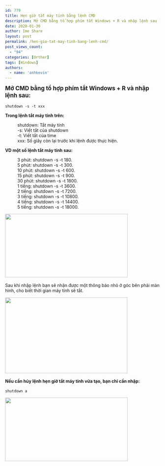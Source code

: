 ```yaml
---
id: 779
title: Hẹn giờ tắt máy tính bằng lệnh CMD
description: Mở CMD bằng tổ hợp phím tắt Windows + R và nhập lệnh sau `shutdown -s -t xxx`
date: 2020-01-30
author: Ime Share
layout: post
permalink: /hen-gio-tat-may-tinh-bang-lenh-cmd/
post_views_count:
  - "94"
categories: [Orther]
tags: [Windows]
authors:
  - name: 'anhkevin'
---
```

<span style="font-size: 14pt;"><strong>Mở CMD bằng tổ hợp phím tắt Windows + R và nhập lệnh sau:</strong></span>

`shutdown -s -t xxx`

**Trong lệnh tắt máy tính trên:**

<p style="padding-left: 40px;">
  shutdown: Tắt máy tính<br /> -s: Viết tắt của shutdown<br /> -t: Viết tắt của time<br /> xxx: Số giây còn lại trước khi lệnh được thực hiện.
</p>

**VD một số lệnh tắt máy tính sau:**

<p style="padding-left: 40px;">
  3 phút: shutdown -s -t 180.<br /> 5 phút: shutdown -s -t 300.<br /> 10 phút: shutdown -s -t 600.<br /> 15 phút: shutdown -s -t 900.<br /> 30 phút: shutdown -s -t 1800.<br /> 1 tiếng: shutdown -s -t 3600.<br /> 2 tiếng: shutdown -s -t 7200.<br /> 3 tiếng: shutdown -s -t 10800.<br /> 4 tiếng: shutdown -s -t 14400.<br /> 5 tiếng: shutdown -s -t 18000.
</p>

[<img class="alignnone wp-image-784 size-full" src="img/uploads/2020/02/lenh-hen-gio-tat-may-tinh-windows.jpg" alt="" width="399" height="206" srcset="img/uploads/2020/02/lenh-hen-gio-tat-may-tinh-windows.jpg 399w, img/uploads/2020/02/lenh-hen-gio-tat-may-tinh-windows-300x155.jpg 300w, img/uploads/2020/02/lenh-hen-gio-tat-may-tinh-windows-150x77.jpg 150w" sizes="(max-width: 399px) 100vw, 399px" />](img/uploads/2020/02/lenh-hen-gio-tat-may-tinh-windows.jpg)

Sau khi nhập lệnh bạn sẽ nhận được một thông báo nhỏ ở góc bên phải màn hình, cho biết thời gian máy tính sẽ tắt.

[<img class="alignnone wp-image-786 size-full" src="img/uploads/2020/02/thong-bao-thoi-gian-tat-may-tinh.jpg" alt="" width="398" height="246" srcset="img/uploads/2020/02/thong-bao-thoi-gian-tat-may-tinh.jpg 398w, img/uploads/2020/02/thong-bao-thoi-gian-tat-may-tinh-300x185.jpg 300w, img/uploads/2020/02/thong-bao-thoi-gian-tat-may-tinh-150x93.jpg 150w" sizes="(max-width: 398px) 100vw, 398px" />](img/uploads/2020/02/thong-bao-thoi-gian-tat-may-tinh.jpg)

**Nếu cần hủy lệnh hẹn giờ tắt máy tính vừa tạo, bạn chỉ cần nhập:**

`shutdown a`

[<img class="alignnone wp-image-787 size-full" src="img/uploads/2020/02/huy-hen-gio-tat-may-tinh.jpg" alt="" width="399" height="206" srcset="img/uploads/2020/02/huy-hen-gio-tat-may-tinh.jpg 399w, img/uploads/2020/02/huy-hen-gio-tat-may-tinh-300x155.jpg 300w, img/uploads/2020/02/huy-hen-gio-tat-may-tinh-150x77.jpg 150w" sizes="(max-width: 399px) 100vw, 399px" />](img/uploads/2020/02/huy-hen-gio-tat-may-tinh.jpg)